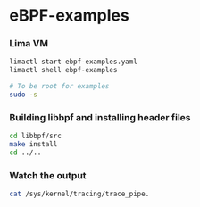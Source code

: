 # eBPF-examples

### Lima VM

```sh
limactl start ebpf-examples.yaml
limactl shell ebpf-examples

# To be root for examples
sudo -s
```

### Building libbpf and installing header files

```sh
cd libbpf/src
make install 
cd ../..
```

### Watch the output 

```sh
cat /sys/kernel/tracing/trace_pipe.
```
